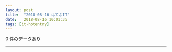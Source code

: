 ```yaml
---
layout: post
title:  "2018-08-16 はてぶIT"
date:   2018-08-16 10:01:35
tags: [it-hotentry]
---
```

0 件のデータあり

<hr>
